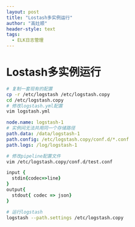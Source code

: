 ```yaml
---
layout: post
title: "Lostash多实例运行"
author: "高灶顺"
header-style: text
tags:
  - ELK日志管理
---
```

# Lostash多实例运行


```bash
# 复制一套现有的配置
cp -r /etc/logstash /etc/logstash.copy
cd /etc/logstash.copy
# 修改logstash.yml配置
vim logstash.yml
```

```yaml
node.name: logstash-1
# 实例间无法共用同一个存储路径
path.data: /data/logstash-1
path.config: /etc/logstash.copy/conf.d/*.conf
path.logs: /log/logstash-1
```

```bash
# 修改pipeline配置文件
vim /etc/logstash.copy/conf.d/test.conf
```

```ruby
input {
  stdin{codec=>line}
}
output{
  stdout{ codec => json}
}
```

```bash
# 运行logstash
logstash --path.settings /etc/logstash.copy
```